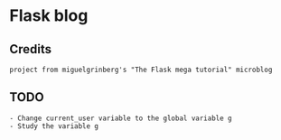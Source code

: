 # Flask blog
## Credits ##
	project from miguelgrinberg's "The Flask mega tutorial" microblog

## TODO
	- Change current_user variable to the global variable g
	- Study the variable g